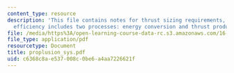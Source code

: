 ```yaml
---
content_type: resource
description: 'This file contains notes for thrust sizing requirements, overall engine
  efficiency includes two processes: energy conversion and thrust production etc.'
file: /media/https%3A/open-learning-course-data-rc.s3.amazonaws.com/16-885j-aircraft-systems-engineering-fall-2004/c6368c8ae537008c0be6a4aa7226621f_proplusion_sys.pdf
file_type: application/pdf
resourcetype: Document
title: proplusion_sys.pdf
uid: c6368c8a-e537-008c-0be6-a4aa7226621f
---
```

